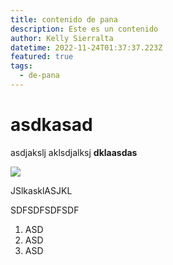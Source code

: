 ```yaml
---
title: contenido de pana
description: Este es un contenido
author: Kelly Sierralta
datetime: 2022-11-24T01:37:37.223Z
featured: true
tags:
  - de-pana
---
```

# a﻿sdkasad



a﻿sdjakslj aklsdjalksj **dklaasdas**



![](/assets/tumblr_66b298000547e19a8b95a6729749f907_77de1b2e_500.jpg)

J﻿SlkasklASJKL





S﻿DFSDFSDFSDF

1. A﻿SD
2. A﻿SD
3. A﻿SD